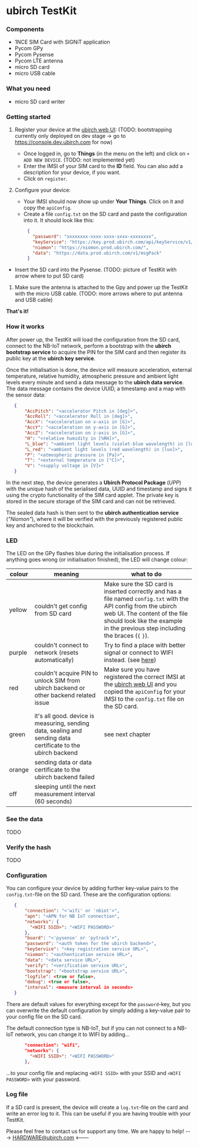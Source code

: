 # ubirch TestKit

### Components
- 1NCE SIM Card with SIGNiT application
- Pycom GPy
- Pycom Pysense
- Pycom LTE antenna
- micro SD card
- micro USB cable

### What you need
- micro SD card writer

### Getting started
1. Register your device at the [ubirch web UI](https://console.prod.ubirch.com):  (TODO: bootstrapping currently only deployed on dev stage -> go to https://console.dev.ubirch.com for now)
    * Once logged in, go to **Things** (in the menu on the left) and click on `+ ADD NEW DEVICE`.  (TODO: not implemented yet)
    * Enter the IMSI of your SIM card to the **ID** field. You can also add a description for your device, if you want.
    * Click on `register`.
    
1. Configure your device:
    * Your IMSI should now show up under **Your Things**. Click on it and copy the `apiConfig`.
    * Create a file `config.txt` on the SD card and paste the configuration into it. It should look like this:
```json
        {
          "password": "xxxxxxxx-xxxx-xxxx-xxxx-xxxxxxxx",
          "keyService": "https://key.prod.ubirch.com/api/keyService/v1/pubkey/mpack",
          "niomon": "https://niomon.prod.ubirch.com/",
          "data": "https://data.prod.ubirch.com/v1/msgPack"
        }
 ```
        
   * Insert the SD card into the Pysense. (TODO: picture of TestKit with arrow where to put SD card)
1. Make sure the antenna is attached to the Gpy and power up the TestKit with the micro USB cable. (TODO: more arrows where to put antenna and USB cable)

**That's it!**

### How it works
After power up, the TestKit will load the configuration from the SD card, connect to the NB-IoT network,
 perform a bootstrap with the **ubirch bootstrap service** to acquire the PIN for the SIM card and then register its public key at the
 **ubirch key service**.
 
Once the initialisation is done, the device will measure acceleration, external temperature, relative humidity,
 atmospheric pressure and ambient light levels every minute and send a data message to the **ubirch data service**.
 The data message contains the device UUID, a timestamp and a map with the sensor data:
 ```json
    {
        "AccPitch": "<accelerator Pitch in [deg]>",
        "AccRoll": "<accelerator Roll in [deg]>",
        "AccX": "<acceleration on x-axis in [G]>",
        "AccY": "<acceleration on y-axis in [G]>",
        "AccZ": "<acceleration on z-axis in [G]>",
        "H": "<relative humidity in [%RH]>",
        "L_blue": "<ambient light levels (violet-blue wavelength) in [lux]>",
        "L_red": "<ambient light levels (red wavelength) in [lux]>",
        "P": "<atmospheric pressure in [Pa]>",
        "T": "<external temperature in [°C]>",
        "V": "<supply voltage in [V]>"
    }
 ```
In the next step, the device generates a **Ubirch Protocol Package** (*UPP*) with the unique hash of the serialised data,
 UUID and timestamp and signs it using the crypto functionality of the SIM card applet. The private key is stored in the
 secure storage of the SIM card and can not be retrieved.
 
The sealed data hash is then sent to the **ubirch authentication service** (*"Niomon"*), where it will be verified with the
 previously registered public key and anchored to the blockchain.
 
### LED
The LED on the GPy flashes blue during the initialisation process. If anything goes wrong (or initialisation finished),
 the LED will change colour:

| colour | meaning | what to do |
|--------|---------|------------|
| yellow | couldn't get config from SD card | Make sure the SD card is inserted correctly and has a file named `config.txt` with the API config from the ubirch web UI. The content of the file should look like the example in the previous step including the braces (`{` `}`).
| purple | couldn't connect to network (resets automatically) | Try to find a place with better signal or connect to WIFI instead. (see [here](#configuration))
| red | couldn't acquire PIN to unlock SIM from ubirch backend or other backend related issue | Make sure you have registered the correct IMSI at the [ubirch web UI](https://console.prod.ubirch.com) and you copied the `apiConfig` for your IMSI to the `config.txt` file on the SD card.
| green | it's all good. device is measuring, sending data, sealing and sending data certificate to the ubirch backend| see next chapter |
| orange | sending data or data certificate to the ubirch backend failed |  |
| off | sleeping until the next measurement interval (60 seconds) | 

### See the data
TODO

### Verify the hash
TODO

### Configuration
You can configure your device by adding further key-value pairs to the `config.txt`-file on the SD card.
 These are the configuration options:
 ```json
    {
        "connection": "<'wifi' or 'nbiot'>",
        "apn": "<APN for NB IoT connection",
        "networks": {
          "<WIFI SSID>": "<WIFI PASSWORD>"
        },
        "board": "<'pysense' or 'pytrack'>",
        "password": "<auth token for the ubirch backend>",
        "keyService": "<key registration service URL>",
        "niomon": "<authentication service URL>",
        "data": "<data service URL>",
        "verify": "<verification service URL>",
        "bootstrap": "<bootstrap service URL>",
        "logfile": <true or false>,
        "debug": <true or false>,
        "interval": <measure interval in seconds>
    }
```
There are default values for everything except for the `password`-key, but you can overwrite the default configuration
 by simply adding a key-value pair to your config file on the SD card.

The default connection type is NB-IoT, but if you can not connect to a NB-IoT network, you can change it to WIFI by adding...
 ```json
        "connection": "wifi",
        "networks": {
          "<WIFI SSID>": "<WIFI PASSWORD>"
        },
```
...to your config file and replacing `<WIFI SSID>` with your SSID and `<WIFI PASSWORD>` with your password.

### Log file
If a SD card is present, the device will create a `log.txt`-file on the card and write an error log to it.
 This can be useful if you are having trouble with your TestKit. 
 
 Please feel free to contact us for support any time. We are happy to help!
 ---> HARDWARE@ubirch.com <---